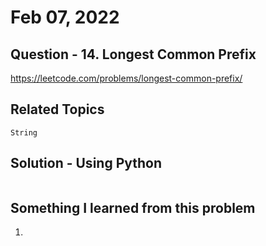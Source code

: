 # Feb 07, 2022
## Question - 14. Longest Common Prefix
https://leetcode.com/problems/longest-common-prefix/

## Related Topics
    String

## Solution - Using Python
```

```

## Something I learned from this problem

1. 
